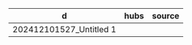 | d                      | hubs | source |
| ----------------------- | ---- | ------ |
| 202412101527_Untitled 1 |      |        |
